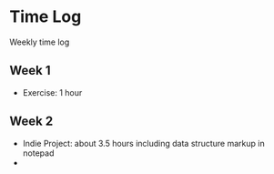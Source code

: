 # Time Log
Weekly time log

## Week 1
- Exercise: 1 hour

## Week 2
- Indie Project: about 3.5 hours including data structure markup in notepad
- 
